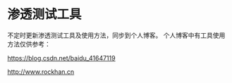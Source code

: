 # 渗透测试工具
不定时更新渗透测试工具及使用方法，同步到个人博客。
个人博客中有工具使用方法仅供参考：

https://blog.csdn.net/baidu_41647119

http://www.rockhan.cn